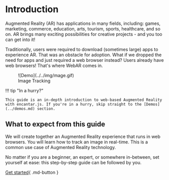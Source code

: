 # Introduction

Augmented Reality (AR) has applications in many fields, including: games, marketing, commerce, education, arts, tourism, sports, healthcare, and so on. AR brings many exciting possibilities for creative projects - and you too can get into it!

Traditionally, users were required to download (sometimes large) apps to experience AR. That was an obstacle for adoption. What if we dropped the need for apps and just required a web browser instead? Users already have web browsers! That's where WebAR comes in.

<figure markdown>
<!--
<video poster="../../img/demo-cool3.webp" style="width:600px" controls muted loop playsinline autoplay oncanplay="this.muted=true;this.play()">
    <source src="../../img/demo-cool3.webm" type="video/webm" />
    <source src="../../img/demo-cool3.mp4" type="video/mp4" />
</video>
-->
![Demo](../../img/mage.gif)
<figcaption>Image Tracking</figcaption>
</figure>

!!! tip "In a hurry?"

    This guide is an in-depth introduction to web-based Augmented Reality with encantar.js. If you're in a hurry, skip straight to the [Demos](../demos.md) section.

## What to expect from this guide

We will create together an Augmented Reality experience that runs in web browsers. You will learn how to track an image in real-time. This is a common use case of Augmented Reality technology.

No matter if you are a beginner, an expert, or somewhere in-between, set yourself at ease: this step-by-step guide can be followed by you.

[Get started](concepts.md){ .md-button }
